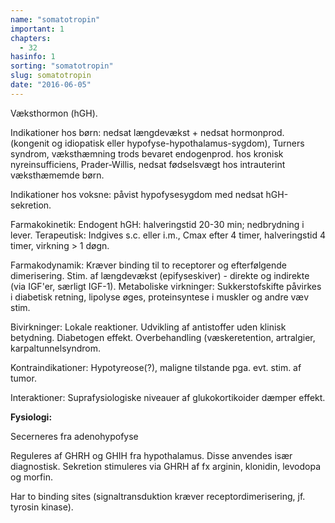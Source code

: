 ```yaml
---
name: "somatotropin"
important: 1
chapters:  
  - 32
hasinfo: 1
sorting: "somatotropin"
slug: somatotropin
date: "2016-06-05"
---
```


Væksthormon (hGH).

Indikationer hos børn: nedsat længdevækst + nedsat hormonprod. (kongenit og idiopatisk eller hypofyse-hypothalamus-sygdom), Turners syndrom, væksthæmning trods bevaret endogenprod. hos kronisk nyreinsufficiens, Prader-Willis, nedsat fødselsvægt hos intrauterint væksthæmemde børn.

Indikationer hos voksne: påvist hypofysesygdom med nedsat hGH-sekretion.

Farmakokinetik: Endogent hGH: halveringstid 20-30 min; nedbrydning i lever. Terapeutisk: Indgives s.c. eller i.m., Cmax efter 4 timer, halveringstid 4 timer, virkning > 1 døgn.

Farmakodynamik: Kræver binding til to receptorer og efterfølgende dimerisering. Stim. af længdevækst (epifyseskiver) - direkte og indirekte (via IGF'er, særligt IGF-1). Metaboliske virkninger: Sukkerstofskifte påvirkes i diabetisk retning, lipolyse øges, proteinsyntese i muskler og andre væv stim.

Bivirkninger: Lokale reaktioner. Udvikling af antistoffer uden klinisk betydning. Diabetogen effekt. Overbehandling (væskeretention, artralgier, karpaltunnelsyndrom.

Kontraindikationer: Hypotyreose(?), maligne tilstande pga. evt. stim. af tumor.

Interaktioner: Suprafysiologiske niveauer af glukokortikoider dæmper effekt.

<b>Fysiologi:</b>

Secerneres fra adenohypofyse

Reguleres af GHRH og GHIH fra hypothalamus. Disse anvendes især diagnostisk. Sekretion stimuleres via GHRH af fx arginin, klonidin, levodopa og morfin.

Har to binding sites (signaltransduktion kræver receptordimerisering, jf. tyrosin kinase).
